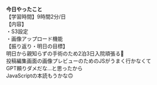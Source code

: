 **今日やったこと**<br>
【学習時間】9時間2分/日<br>
【内容】<br>
・S3設定<br>
・画像アップロード機能<br>
【振り返り・明日の目標】<br>
明日から親知らずの手術のため2泊3日入院頑張る🦷<br>
投稿編集画面の画像プレビューのためのJSがうまく行かなくて<br>
GPT頼りダメだな…と思ったから<br>
JavaScriptの本読もうかな🙃

